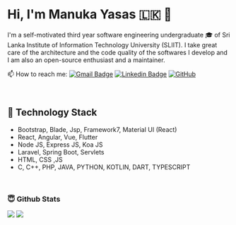 # Hi, I'm Manuka Yasas 🇱🇰 👋


I'm a self-motivated third year software engineering undergraduate 🎓 of Sri Lanka Institute of Information Technology University (SLIIT). I take great care of the architecture and the code quality of the softwares I develop and I am also an open-source enthusiast and a maintainer. 


📫 How to reach me: 
[![Gmail Badge](https://img.shields.io/badge/-manukayasas99@gmail.com-c14438?style=flat-square&logo=Gmail&logoColor=white&link=mailto:manukayasas99@gmail.com)](mailto:manukayasas99@gmail.com)
[![Linkedin Badge](https://img.shields.io/badge/-manukayasas-blue?style=flat-square&logo=Linkedin&logoColor=white&link=https://www.linkedin.com/in/manuka-yasas-0b9191201/)](https://www.linkedin.com/in/manuka-yasas-0b9191201/)
[![GitHub](https://img.shields.io/badge/-GitHub-181717?style=flat-square&logo=github&logoColor=white&link=https://github.com/manuka99)](https://github.com/manuka99)

<br />

## 🚀 Technology Stack

- Bootstrap, Blade, Jsp, Framework7, Material UI (React)
- React, Angular, Vue, Flutter
- Node JS, Express JS, Koa JS
- Laravel, Spring Boot, Servlets 
- HTML, CSS ,JS
- C, C++, PHP, JAVA, PYTHON, KOTLIN, DART, TYPESCRIPT

<br />

### 😇 Github Stats

<img src = "https://github-readme-stats.vercel.app/api?username=manuka99&show_icons=true&theme=react&hide=issues,stars&count_private=true&include_all_commits=true_height=30">
<img src = "https://github-readme-stats.vercel.app/api/top-langs/?username=manuka99&layout=compact&theme=react&langs_count=4">

